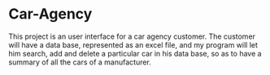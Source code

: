 # Car-Agency
This project is an user interface for a car agency customer. The customer will have a data base, represented as an excel file, and my program will let him search, add and delete a particular car in his data base, so as to have a summary of all the cars of a manufacturer.
